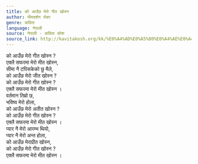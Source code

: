 ```yaml
---
title: को आउँछ मेरो गीत खोस्न
author: भीमदर्शन रोका
genre: कविता
language: नेपाली
source: नेपाली - कविता कोश
source_link: http://kavitakosh.org/kk/%E0%A4%AD%E0%A5%80%E0%A4%AE%E0%A4%A6%E0%A4%B0%E0%A5%8D%E0%A4%B6%E0%A4%A8_%E0%A4%B0%E0%A5%8B%E0%A4%95%E0%A4%BE
---
```


को आउँछ मेरो गीत खोस्न ?  
एक्लै सफरमा मेरो मीत खोस्न,  
सीमा नै टपिसकेको छु मैले,  
को आउँछ मेरो जीत खोस्न ?  
को आउँछ मेरो गीत खोस्न ?  
एक्लै सफरमा मेरो मीत खोस्न ।  
वर्तमान तिम्रो छ,  
भविष्य मेरो होला,  
को आउँछ मेरो अतीत खोस्न ?  
को आउँछ मेरो गीत खोस्न ?  
एक्लै सफरमा मेरो मीत खोस्न ।  
प्यार नै मेरो आरम्भ थियो,  
प्यार नै मेरो अन्त होला,  
को आउँछ मेराप्रीत खोस्न,  
को आउँछ मेरो गीत खोस्न ?  
एक्लै सफरमा मेरो मीत खोस्न ।
